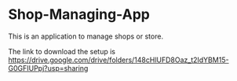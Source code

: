 # Shop-Managing-App
This is an application to manage shops or store.

The link to download the setup is https://drive.google.com/drive/folders/148cHlUFD8Oaz_t2IdYBM15-G0GFIUPpj?usp=sharing
